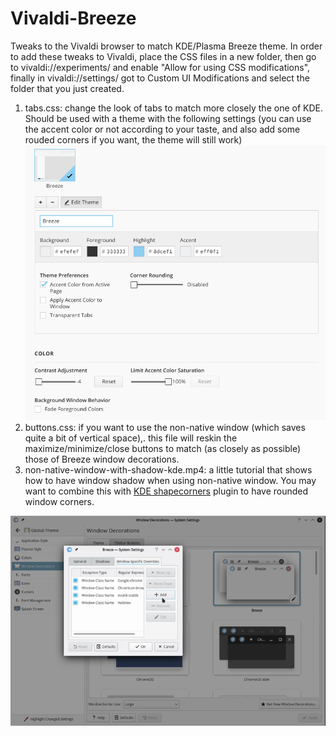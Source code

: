 # Vivaldi-Breeze
Tweaks to the Vivaldi browser to match KDE/Plasma Breeze theme. 
In order to add these tweaks to Vivaldi, place the CSS files in a new folder,
then go to vivaldi://experiments/ and enable "Allow for using CSS modifications",
finally in vivaldi://settings/ got to Custom UI Modifications and select the folder that you just created.

1. tabs.css: change the look of tabs to match more closely the one of KDE. Should be used with a theme with the following settings
(you can use the accent color or not according to your taste, and also add some rouded corners if you want, the theme will still work)
![Theme settings](theme-settings.png)
2. buttons.css: if you want to use the non-native window (which saves quite a bit of vertical space),. this file will reskin the maximize/minimize/close buttons to match (as closely as possible) those of Breeze window decorations.
3. non-native-window-with-shadow-kde.mp4: a little tutorial that shows how to have window shadow when using non-native window. You may want to combine this with [KDE shapecorners](https://sourceforge.net/projects/shapecorners/) plugin to have rounded window corners.

[![Border settings](non-native-window-with-shadow-kde.png)](https://github.com/paulatz/Vivaldi-Breeze/raw/master/non-native-window-with-shadow-kde.mp4)

